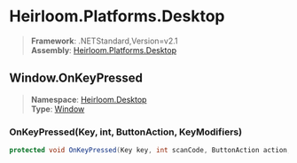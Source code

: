 # Heirloom.Platforms.Desktop

> **Framework**: .NETStandard,Version=v2.1  
> **Assembly**: [Heirloom.Platforms.Desktop][0]  

## Window.OnKeyPressed

> **Namespace**: [Heirloom.Desktop][0]  
> **Type**: [Window][1]  

### OnKeyPressed(Key, int, ButtonAction, KeyModifiers)

```cs
protected void OnKeyPressed(Key key, int scanCode, ButtonAction action, KeyModifiers modifiers)
```

[0]: ../../../Heirloom.Platforms.Desktop.md
[1]: ../Window.md
